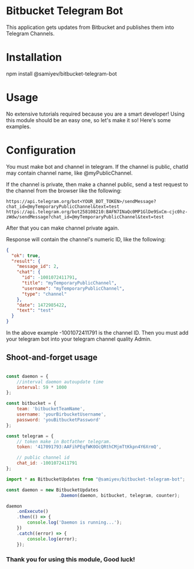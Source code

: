 Bitbucket Telegram Bot
======================

This application gets updates from Bitbucket and publishes them into Telegram Channels.

Installation
============

npm install @samiyev/bitbucket-telegram-bot

Usage
=====

No extensive tutorials required because you are a smart developer!
Using this module should be an easy one, so let's make it so! Here's some examples.

Configuration
=============

You must make bot and channel in telegram.
If the channel is public, chatId may contain channel name, like @myPublicChannel.

If the channel is private, then make a channel public, send a test request to the channel from the browser like the following:

```
https://api.telegram.org/bot<YOUR_BOT_TOKEN>/sendMessage?chat_id=@myTemporaryPublicChannel&text=test
https://api.telegram.org/bot258108210:BAFN7INaQc0MP1GlDe9SxCm-cjc0hz-zWdw/sendMessage?chat_id=@myTemporaryPublicChannel&text=test
```

After that you can make channel private again.

Response will contain the channel's numeric ID, like the following:

```json
{
  "ok": true,
  "result": {
    "message_id": 2,
    "chat": {
      "id": -1001072411791,
      "title": "myTemporaryPublicChannel",
      "username": "myTemporaryPublicChannel",
      "type": "channel"
    },
    "date": 1472985422,
    "text": "test"
  }
}

```

In the above example -1001072411791 is the channel ID.
Then you must add your telegram bot into your telegram channel quality Admin.

Shoot-and-forget usage
----------------------

```javascript

const daemon = {
    //interval daemon autoupdate time
    interval: 59 * 1000
};

const bitbucket = {
    team: 'bitbucketTeamName',
    username: 'yourBirbucketUsername',
    password: 'youBitbucketPassword'
};

const telegram = {
    // token make in Botfather telegram.
    token: '417091793:AAFihPEqfWK0OcQRthCMjmTtKkpn4Y6XrmQ',

    // public channel id
    chat_id: -1001072411791
};

import * as BitbucketUpdates from "@samiyev/bitbucket-telegram-bot";

const daemon = new BitbucketUpdates
                    .Daemon(daemon, bitbucket, telegram, counter);

daemon
    .onExecute()
    .then(() => {
        console.log('Daemon is running...');
    })
    .catch((error) => {
        console.log(error);
    });
```

### Thank you for using this module, Good luck!